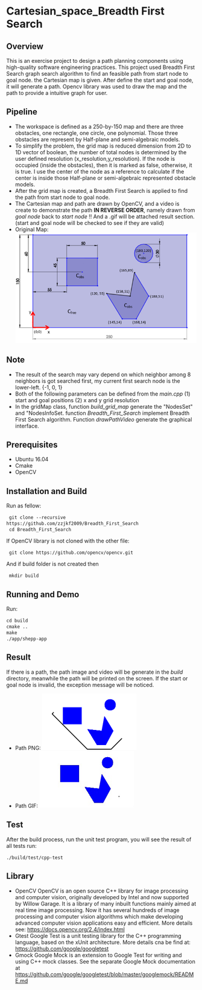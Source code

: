 # Cartesian_space_Breadth First Search

## Overview

This is an exercise project to design a path planning components using high-quality software engineering practices. This project used Breadth First Search graph search algorithm to find an feasible path from start node to goal node. the Cartesian map is given. After define the start and goal node, it will generate a path. Opencv library was used to draw the map and the path to provide a intuitive graph for user.

## Pipeline
- The workspace is defined as a 250-by-150 map and there are three obstacles, one rectangle, one circle, one polynomial. Those three obstacles are represent by Half-plane and semi-algebraic  models.
- To simplify the problem, the grid map is reduced dimension from 2D to 1D vector of boolean, the number of total nodes is determined by the user defined resolution (x_resolution,y_resolution).  If the node is occupied (inside the obstacles), then it is marked as false, otherwise, it is true. I use the center of the node as a reference to calculate if the center is inside those Half-plane or semi-algebraic represented obstacle models.
- After the grid map is created, a Breadth First Search is applied to find the path from start node to goal node.
- The Cartesian map and path are drawn by OpenCV, and a video is create to demonstrate the path **IN REVERSE ORDER**, namely drawn from *goal node* back to *start node* !! And a .gif will be
attached result section. (start and goal node will be checked to see if they are valid)
- Original Map:
![](https://github.com/zzjkf2009/Breadth_First_Search/blob/master/result/2D_Map.png)

## Note
- The result of the search may vary depend on which neighbor among 8 neighbors is got searched first, my current first search node is the lower-left. {-1, 0, 1}
- Both of the following parameters can be defined from the *main.cpp*
(1) start and goal positions (2) x and y grid resolution
- In the gridMap class, function *build_grid_map* generate the "NodesSet" and "NodesInfoSet.
 function *Breadth_First_Search* implement Breadth First Search algorithm. Function *drawPathVideo* generate the graphical interface.

## Prerequisites
* Ubuntu 16.04
* Cmake
* OpenCV

## Installation and Build

Run as fellow:
```
 git clone --recursive https://github.com/zzjkf2009/Breadth_First_Search
 cd Breadth_First_Search
```
If OpenCV library is not cloned with the other file:
```
 git clone https://github.com/opencv/opencv.git
```
And if build folder is not created then
```
 mkdir build
```

## Running and Demo
Run:
```
cd build
cmake ..
make
./app/shepp-app
```

## Result
If there is a path, the path image and video will be generate in the *build* directory, meanwhile the path will be printed on the screen. If the start or goal node is invalid, the exception message will be noticed.

- Path PNG:
![](https://github.com/zzjkf2009/Breadth_First_Search/blob/master/result/Path.png)
- Path GIF:
![](https://github.com/zzjkf2009/Breadth_First_Search/blob/master/result/Path.gif)



## Test
After the build process, run the unit test program, you will see the result of all tests
run:
```
./build/test/cpp-test
```

## Library
* OpenCV
OpenCV is an open source C++ library for image processing and computer vision, originally developed by Intel and now supported by Willow Garage.
It is a library of many inbuilt functions mainly aimed at real time image processing. Now it has several hundreds of image processing and computer vision algorithms which make developing advanced computer vision applications easy and efficient. More details see: https://docs.opencv.org/2.4/index.html
* Gtest
Google Test is a unit testing library for the C++ programming language, based on the xUnit architecture. More details cna be find at: https://github.com/google/googletest
* Gmock
Google Mock is an extension to Google Test for writing and using C++ mock classes. See the separate Google Mock documentation at https://github.com/google/googletest/blob/master/googlemock/README.md

